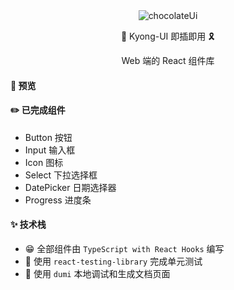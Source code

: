 <div align="center">
    <img alt="chocolateUi" style={{ width: 180, height: 180 }} src="https://blog-1253646934.cos.ap-beijing.myqcloud.com/chocolate.png" />
    <!-- <div >
      <img alt="chocolate-ui" style={{ marginLeft: 10 }} src="https://img.shields.io/npm/dm/chocolate-ui.svg" />
      <img alt="npm" style={{ marginLeft: 10 }} src="https://img.shields.io/npm/v/chocolate-ui.svg?style=flat" />
      <img alt="netlify" style={{ marginLeft: 10 }} src="https://img.shields.io/badge/netlify-Success-blue" />
      <img alt="chromatic" style={{ marginLeft: 10 }} src="https://img.shields.io/badge/chromatic-Success-green" />
    </div> -->
    <br />
    <p> <span role="img" aria-label="chocolateUi" >🍫</span> Kyong-UI 即插即用 <span role="img" aria-label="chocolateUi" > 🎗️</span></p>
    <p> Web 端的 React 组件库 </p>
</div>

#### 🐳 预览

<!-- <a href="https://master--60e31bd4495b7b003b0b96a3.chromatic.com" target="_blank">chocolate-ui.com</a> -->

<!-- #### ⚡ 安装

>使用 npm
```javascript
npm install chocolate-ui --save
```

>使用 yarn
```javascript
yarn add chocolate-ui
```

#### 📖 使用

> 1 .全部引入
```javascript
// 加载样式
import "chocolate-ui/dist/components/index.css";
// 引入组件
import { Button } from 'chocolate-ui'
```

> 2 .按需加载
```js
import Button from 'chocolate-ui/dist/components/button';
import 'chocolate-ui/dist/components/button/style';
```

> 3 .使用 [babel-plugin-import](https://github.com/ant-design/babel-plugin-import)
```js
// .babelrc.js
module.exports = {
  plugins: [
    [
      'babel-plugin-import',
      {
        libraryName: 'chocolate-ui',
        libraryDirectory: 'dist/components',
        style: true  // 导入 CSS 源文件，可以在编译期间进行优化
      }
    ], 
  ]
}
```

#### 😊 谁在使用

- 我自己的 hooks 集合 -> [chocolate-hooks](https://github.com/ChocolateUI/chocolate-hooks) -->


#### ✏️ 已完成组件

- Button 按钮
- Input 输入框
- Icon 图标
- Select 下拉选择框
- DatePicker 日期选择器
- Progress 进度条

#### ✨ 技术栈

- 😁 全部组件由 `TypeScript with React Hooks` 编写
- 🍑 使用 `react-testing-library` 完成单元测试
- 🦌 使用 `dumi` 本地调试和生成文档页面
<!-- - ⚙️ 组件库使用 `TSC` 编译 `TS` 和 `Gulp` 打包 `CSS`
- 🥦 CI/CD：使用 `Chromatic` + `GitHub Action` 持续集成和部署 -->
<!-- #### 🔨 部署

![chromatic](https://user-images.githubusercontent.com/18121040/132154705-126869b5-fa9b-4ea8-80fd-f6aba5c81288.png) -->
